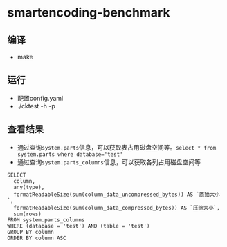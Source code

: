 # smartencoding-benchmark

## 编译
 - make

## 运行
 - 配置config.yaml
 - ./cktest -h <clickhouse ip> -p <clickhouse port> 

## 查看结果
 - 通过查询`system.parts`信息，可以获取表占用磁盘空间等。`select * from system.parts where database='test'`
 - 通过查询`system.parts_columns`信息，可以获取各列占用磁盘空间等
  ```
SELECT
    column,
    any(type),
    formatReadableSize(sum(column_data_uncompressed_bytes)) AS `原始大小`,
    formatReadableSize(sum(column_data_compressed_bytes)) AS `压缩大小`,
    sum(rows)
FROM system.parts_columns
WHERE (database = 'test') AND (table = 'test')
GROUP BY column
ORDER BY column ASC

  ```

